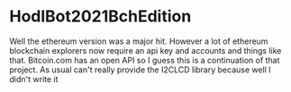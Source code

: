 # HodlBot2021BchEdition
Well the ethereum version was a major hit. However a lot of ethereum blockchain explorers now require an api key and accounts and things like that. 
Bitcoin.com has an open API so I guess this is a continuation of that project. As usual can't really provide the I2CLCD library because well I didn't write it
